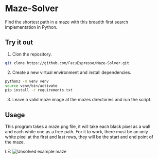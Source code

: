 # Maze-Solver

Find the shortest path in a maze with this breadth first search implementation in Python. 

## Try it out

1. Clon the repository.

```sh
git clone https://github.com/FacuEspresso/Maze-Solver.git 
```
2. Create a new virtual environment and install dependencies. 
```bash
python3 -m venv venv
source venv/bin/activate
pip install -r requirements.txt
```
3. Leave a valid maze image at the mazes directories and run the script.

## Usage

This program takes a maze.png file, it will take each black pixel as a wall and each white one as a free path. For it to work, there must be an only white pixel at the first and last rows, they will be the start and end point of the maze.

I.E:
![Unsolved example maze](https://github.com/FacuEspresso/Maze-Solver/mazes/maze.png)
